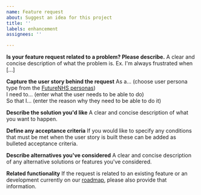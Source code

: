 ```yaml
---
name: Feature request
about: Suggest an idea for this project
title: ''
labels: enhancement
assignees: ''

---
```


**Is your feature request related to a problem? Please describe.**
A clear and concise description of what the problem is. Ex. I'm always frustrated when [...]

**Capture the user story behind the request**
As a... (choose user persona type from the [FutureNHS personas](/research/interviews/user-research-20211011.md))<br>
I need to... (enter what the user needs to be able to do)<br>
So that I... (enter the reason why they need to be able to do it)<br>

**Describe the solution you'd like**
A clear and concise description of what you want to happen.

**Define any acceptance criteria**
If you would like to specify any conditions that must be met when the user story is built these can be added as bulleted acceptance criteria.

**Describe alternatives you've considered**
A clear and concise description of any alternative solutions or features you've considered.

**Related functionality**
If the request is related to an existing feature or an development currently on our [roadmap](https://github.com/nhsengland/futurenhs-roadmap), please also provide that information.
